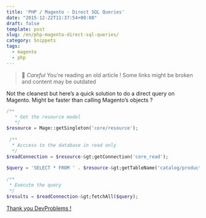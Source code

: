 ```yaml
--- 
title: 'PHP / Magento - Direct SQL Queries'
date: "2015-12-22T11:37:54+00:00"
draft: false
template: post 
slug: /en/php-magento-direct-sql-queries/
category: Snippets
tags:
  - magento
  - php
---
```



> 👴 _Careful_ You're reading an old article ! Some links might be broken and content may be outdated

Not the cleanest but here&rsquo;s a quick solution to do a direct query on Magento. Might be faster than calling Magento&rsquo;s objects ? 

```php
/**
   * Get the resource model
   */
$resource = Mage::getSingleton('core/resource');
     
 /**
  * Acccess to the database in read only
  */
$readConnection = $resource-&gt;getConnection('core_read');
     
$query = 'SELECT * FROM ' . $resource-&gt;getTableName('catalog/product');
     
/**
 * Execute the query  
 */
$results = $readConnection-&gt;fetchAll($query);
```

[Thank you DevProblems !](http://www.devproblems.com/magento-direct-sql-queries/)
